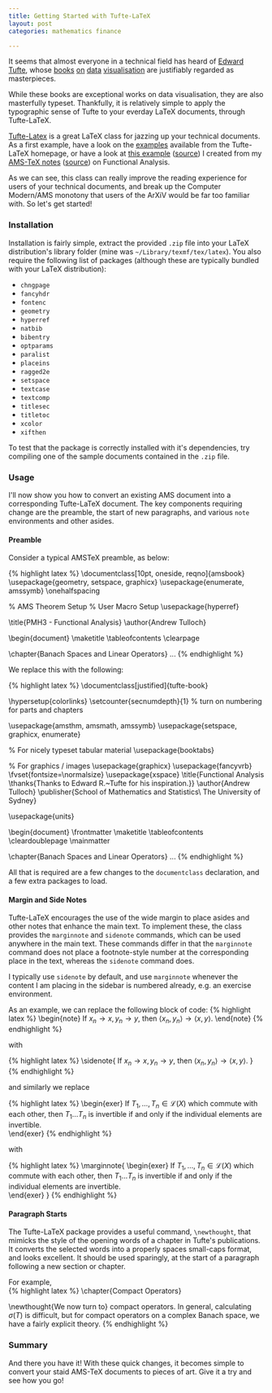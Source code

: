 ```yaml
---
title: Getting Started with Tufte-LaTeX
layout: post
categories: mathematics finance

---
```


It seems that almost everyone in a technical field has heard of [Edward Tufte][0], whose [books][tufte1] [on][tufte2] [data][tufte3] [visualisation][tufte4] are justifiably regarded as masterpieces.  

While these books are exceptional works on data visualisation, they are also masterfully typeset.  Thankfully, it is relatively simple to apply the typographic sense of Tufte to your everday LaTeX documents, through Tufte-LaTeX.

[Tufte-Latex][1] is a great LaTeX class for jazzing up your technical documents.  As a first example, have a look on the [examples][2] available from the Tufte-LaTeX homepage, or have a look at [this example][3] ([source][tl-pmh3]) I created from my [AMS-TeX notes][4] ([source][ams-pmh3])  on Functional Analysis.

As we can see, this class can really improve the reading experience for users of your technical documents, and break up the Computer Modern/AMS monotony that users of the ArXiV would be far too familiar with.  So let's get started!

### Installation

Installation is fairly simple, extract the provided `.zip` file into your LaTeX distribution's library folder (mine was `~/Library/texmf/tex/latex`).  You also require the following list of packages (although these are typically bundled with your LaTeX distribution):

* `chngpage`
* `fancyhdr`
* `fontenc`
* `geometry`
* `hyperref`
* `natbib`
* `bibentry`
* `optparams`
* `paralist`
* `placeins`
* `ragged2e`
* `setspace`
* `textcase`
* `textcomp`
* `titlesec`
* `titletoc`
* `xcolor`
* `xifthen`

To test that the package is correctly installed with it's dependencies, try compiling one of the sample documents contained in the `.zip` file.

### Usage

I'll now show you how to convert an existing AMS document into a corresponding Tufte-LaTeX document.  The key components requiring change are the preamble, the start of new paragraphs, and various `note` environments and other asides.

#### Preamble

Consider a typical AMSTeX preamble, as below:

{% highlight latex %}
\documentclass[10pt, oneside, reqno]{amsbook}
\usepackage{geometry, setspace, graphicx}
\usepackage{enumerate, amssymb}
\onehalfspacing

% AMS Theorem Setup
% User Macro Setup
\usepackage{hyperref}

\title{PMH3 - Functional Analysis}
\author{Andrew Tulloch}

\begin{document}
\maketitle 
\tableofcontents 
\clearpage

\chapter{Banach Spaces and Linear Operators}
...
{% endhighlight %}

We replace this with the following:

{% highlight latex %}
\documentclass[justified]{tufte-book}

\hypersetup{colorlinks}
\setcounter{secnumdepth}{1} 
% turn on numbering for parts and chapters 

\usepackage{amsthm, amsmath, amssymb}
\usepackage{setspace, graphicx, enumerate}


% For nicely typeset tabular material
\usepackage{booktabs}

% For graphics / images
\usepackage{graphicx}
\usepackage{fancyvrb}
\fvset{fontsize=\normalsize}
\usepackage{xspace}
\title{Functional Analysis
      \thanks{Thanks to Edward R.~Tufte for his inspiration.}}
\author{Andrew Tulloch}
\publisher{School of Mathematics and Statistics\\
           The University of Sydney}


\usepackage{units}


\begin{document}
\frontmatter
\maketitle
\tableofcontents
\cleardoublepage
\mainmatter

\chapter{Banach Spaces and Linear Operators}
...
{% endhighlight %}

All that is required are a few changes to the `documentclass` declaration, and a few extra packages to load.

#### Margin and Side Notes

Tufte-LaTeX encourages the use of the wide margin to place asides and other notes that enhance the main text.  To implement these, the class provides the `marginnote` and `sidenote` commands, which can be used anywhere in the main text.  These commands differ in that the `marginnote` command does not place a footnote-style number at the corresponding place in the text, whereas the `sidenote` command does.

I typically use `sidenote` by default, and use `marginnote` whenever the content I am placing in the sidebar is numbered already, e.g. an exercise environment.  

As an example, we can replace the following block of code:
{% highlight latex %}
\begin{note}
    If $x_n \rightarrow x,y_n \rightarrow y$, then
    $\langle x_n, y_n \rangle \rightarrow \langle x, y \rangle.$
\end{note}
{% endhighlight %}

with 

{% highlight latex %}
\sidenote{
    If $x_n \rightarrow x,y_n \rightarrow y$, then
    $\langle x_n, y_n \rangle \rightarrow \langle x, y \rangle.$
}
{% endhighlight %}

and similarly we replace 

{% highlight latex %}
\begin{exer}
    If $T_1, \dots, T_n \in \mathcal L(X)$ which commute with
    each other, then $T_1 \dots T_n$ is invertible if and only
    if the individual elements are invertible.  
\end{exer}
{% endhighlight %}

with 

{% highlight latex %}
\marginnote{
  \begin{exer}
    If $T_1, \dots, T_n \in \mathcal L(X)$ which commute with
    each other, then $T_1 \dots T_n$ is invertible if and only
    if the individual elements are invertible.  
  \end{exer}
}
{% endhighlight %}

#### Paragraph Starts

The Tufte-LaTeX package provides a useful command, `\newthought`, that mimicks the style of the opening words of a chapter in Tufte's publications.  It converts the selected words into a properly spaces small-caps format, and looks excellent.  It should be used sparingly, at the start of a paragraph following a new section or chapter.  

For example,   
{% highlight latex %}
\chapter{Compact Operators}

\newthought{We now turn to} compact operators.  In general,
calculating $\sigma(T)$ is difficult, but for compact
operators on a complex Banach space, we have a fairly explicit
theory.
{% endhighlight %}

### Summary

And there you have it!  With these quick changes, it becomes simple to convert your staid AMS-TeX documents to pieces of art.  Give it a try and see how you go!


[0]: http://en.wikipedia.org/wiki/Edward_Tufte "Edward Tufte"
[1]: http://code.google.com/p/tufte-latex/ "Tufte-LaTeX"
[2]: http://tufte-latex.googlecode.com/files/sample-book-3.5.0.pdf "Tufte-LaTeX Sample"
[3]: /PDFs/Tufte-Latex.pdf
[4]: /PDFs/AMSTex.pdf
[tufte1]: http://www.edwardtufte.com/tufte/books_vdqi "The Visual Display of Quantitative Information"
[tufte2]: http://www.edwardtufte.com/tufte/books_ei "Envisioning Information"
[tufte3]: http://www.edwardtufte.com/tufte/books_visex "Visual Explanations"
[tufte4]: http://www.edwardtufte.com/tufte/books_be "Beautiful Evidence" 

[tl-pmh3]: Files/Tufte-LatexPMH3LectureNotes.tex
[ams-pmh3]: Files/PMH3LectureNotes.tex








